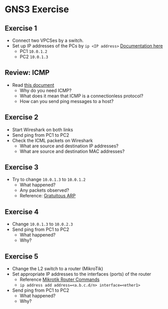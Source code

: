 # GNS3 Exercise

## Exercise 1
- Connect two VPCSes by a switch.
- Set up IP addresses of the PCs by ```ip <IP address>``` [Documentation here](https://docs.gns3.com/docs/emulators/vpcs/)
  - PC1 ```10.0.1.2```
  - PC2 ```10.0.1.3```

## Review: ICMP
- Read [this document](https://www.cloudflare.com/learning/ddos/glossary/internet-control-message-protocol-icmp/)
  - Why do you need ICMP?
  - What does it mean that ICMP is a connectionless protocol?
  - How can you send ping messages to a host?

## Exercise 2
- Start Wireshark on both links
- Send ping from PC1 to PC2
- Check the ICML packets on Wireshark
  - What are source and destination IP addresses?
  - What are source and destination MAC addresses?

## Exercise 3
- Try to change ```10.0.1.3``` to ```10.0.1.2```
  - What happened?
  - Any packets observed?
  - Reference: [Gratuitous ARP](https://wiki.wireshark.org/Gratuitous_ARP)


## Exercise 4
- Change ```10.0.1.3``` to ```10.0.2.3```
- Send ping from PC1 to PC2 
  - What happened?
  - Why?

## Exercise 5
- Change the L2 switch to a router (MikroTik)
- Set appropriate IP addresses to the interfaces (ports) of the router
  - Reference [Mikrotik Router Commands](https://help.mikrotik.com/docs/display/ROS/Command+Line+Interface)
  - ```ip address add address=<a.b.c.d/n> interface=<ether1>```
- Send ping from PC1 to PC2
  - What happened?
  - Why?


